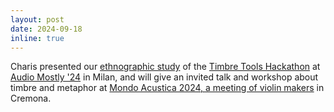 ```yaml
---
layout: post
date: 2024-09-18
inline: true
---
```


Charis presented our [ethnographic study](https://dl.acm.org/doi/10.1145/3678299.3678322) of the [Timbre Tools Hackathon](https://comma.eecs.qmul.ac.uk/timbre-tools-hackathon/) at [Audio Mostly '24](https://audiomostly.com/2024/program/conference-program/) in Milan, and will give an invited talk and workshop about timbre and metaphor at [Mondo Acustica 2024, a meeting of violin makers](https://sites.google.com/view/mondoacustica2024/inicio) in Cremona.
